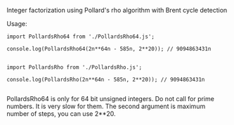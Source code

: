 Integer factorization using Pollard's rho algorithm with Brent cycle detection

Usage:

```
import PollardsRho64 from './PollardsRho64.js';

console.log(PollardsRho64(2n**64n - 585n, 2**20)); // 9094863431n


import PollardsRho from './PollardsRho.js';

console.log(PollardsRho(2n**64n - 585n, 2**20)); // 9094863431n


```

PollardsRho64 is only for 64 bit unsigned integers.
Do not call for prime numbers. It is very slow for them.
The second argument is maximum number of steps, you can use 2**20.
